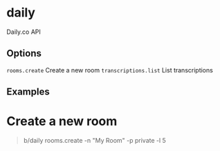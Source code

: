 
# daily

Daily.co API

## Options

`rooms.create`   Create a new room
`transcriptions.list`   List transcriptions

## Examples

# Create a new room
> b/daily rooms.create -n "My Room" -p private -l 5

